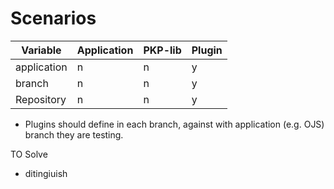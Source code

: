 # Scenarios

| Variable    | Application | PKP-lib | Plugin |
|-------------|-------------|---------|--------|
| application | n           | n       | y      |
| branch      | n           | n       | y      |
| Repository  | n           | n       | y      |


* Plugins should define in each branch, against with application (e.g. OJS) branch they are testing.

TO Solve
- ditingiuish